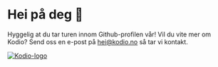# Hei på deg 👋
Hyggelig at du tar turen innom Github-profilen vår!
Vil du vite mer om Kodio? Send oss en e-post på hei@kodio.no så tar vi kontakt.  
  
[![Kodio-logo](https://github.com/kodio/.github/assets/5273717/773e5687-ded3-49fb-a559-a2592abc87ac)](https://kodio.no)

